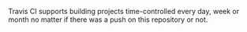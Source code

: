 Travis CI supports building projects time-controlled every day, week or month no matter if there was a push on this repository or not.
